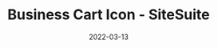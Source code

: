 ---
title: "Business Cart Icon - SiteSuite"
description: "Created In Adobe Illustrator"
category: "Icons"
date: "2022-03-13"
bannerImage: "https://res.cloudinary.com/dqkwveihk/image/upload/v1650729887/type_icon_business_6c872bf9a9.svg"
tags:
    - example
---
